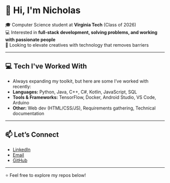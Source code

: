 # 👋 Hi, I'm Nicholas

🎓 Computer Science student at **Virginia Tech** (Class of 2026)  
💻 Interested in **full-stack development, solving problems, and working with passionate people**  
🎨 Looking to elevate creatives with technology that removes barriers 

---

## 💻 Tech I've Worked With

- Always expanding my toolkit, but here are some I’ve worked with recently:
- **Languages:** Python, Java, C++, C#, Kotlin, JavaScript, SQL  
- **Tools & Frameworks:** TensorFlow, Docker, Android Studio, VS Code, Arduino  
- **Other:** Web dev (HTML/CSS/JS), Requirements gathering, Technical documentation  

---

## 📫 Let’s Connect

- [LinkedIn](https://www.linkedin.com/in/nicholasricketts/)  
- [Email](mailto:nicholasricketts59@gmail.com)  
- [GitHub](https://github.com/nri-professional)  

---

⭐ Feel free to explore my repos below!
